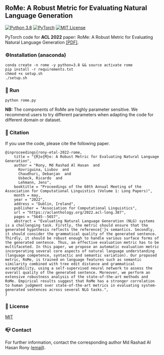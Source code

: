 ## RoMe: A Robust Metric for Evaluating Natural Language Generation
[![Python 3.8](https://img.shields.io/badge/python-3.8-blue.svg)](https://www.python.org/downloads/release/python-380/)
[![PyTorch](https://img.shields.io/badge/PyTorch-%23EE4C2C.svg?style=flat&logo=PyTorch&logoColor=white)](https://pytorch.org/)
[![MIT License](https://img.shields.io/badge/License-MIT-green.svg)](https://choosealicense.com/licenses/mit/)

PyTorch code for **ACL 2022** paper: RoMe: A Robust Metric for Evaluating Natural Language Generation [[PDF]](https://aclanthology.org/2022.acl-long.387/).

### ⚙️Installation (anaconda)
```commandline
conda create -n rome -y python=3.8 && source activate rome
pip install -r requirements.txt
chmod +x setup.sh
./setup.sh
```

### 🎯 Run
```
python rome.py
```

**NB:** The components of RoMe are highly parameter sensitive. We recommend users to try different parameters when adapting the code for different domain or dataset.


### 📝 Citation
If you use the code, please cite the following paper.
```
@inproceedings{rony-etal-2022-rome,
    title = "{R}o{M}e: A Robust Metric for Evaluating Natural Language Generation",
    author = "Rony, Md Rashad Al Hasan  and
      Kovriguina, Liubov  and
      Chaudhuri, Debanjan  and
      Usbeck, Ricardo  and
      Lehmann, Jens",
    booktitle = "Proceedings of the 60th Annual Meeting of the Association for Computational Linguistics (Volume 1: Long Papers)",
    month = may,
    year = "2022",
    address = "Dublin, Ireland",
    publisher = "Association for Computational Linguistics",
    url = "https://aclanthology.org/2022.acl-long.387",
    pages = "5645--5657",
    abstract = "Evaluating Natural Language Generation (NLG) systems is a challenging task. Firstly, the metric should ensure that the generated hypothesis reflects the reference{'}s semantics. Secondly, it should consider the grammatical quality of the generated sentence. Thirdly, it should be robust enough to handle various surface forms of the generated sentence. Thus, an effective evaluation metric has to be multifaceted. In this paper, we propose an automatic evaluation metric incorporating several core aspects of natural language understanding (language competence, syntactic and semantic variation). Our proposed metric, RoMe, is trained on language features such as semantic similarity combined with tree edit distance and grammatical acceptability, using a self-supervised neural network to assess the overall quality of the generated sentence. Moreover, we perform an extensive robustness analysis of the state-of-the-art methods and RoMe. Empirical results suggest that RoMe has a stronger correlation to human judgment over state-of-the-art metrics in evaluating system-generated sentences across several NLG tasks.",
}
```

### 📜 License
[MIT](https://github.com/rashad101/RoMe/blob/main/LICENSE.md)

### 📪 Contact
For further information, contact the corresponding author Md Rashad Al Hasan Rony ([email](mailto:rashad.research@gmail.com)).
